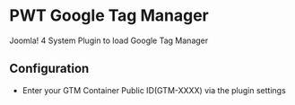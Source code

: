 # PWT Google Tag Manager
Joomla! 4 System Plugin to load Google Tag Manager

## Configuration

- Enter your GTM Container Public ID(GTM-XXXX) via the plugin settings
